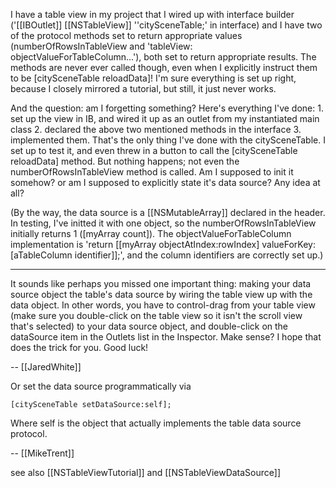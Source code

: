 I have a table view in my project that I wired up with interface builder ('[[IBOutlet]] [[NSTableView]] ''citySceneTable;' in interface) and I have two of the protocol methods set to return appropriate values (numberOfRowsInTableView and 'tableView: objectValueForTableColumn...'), both set to return appropriate results. The methods are never ever called though, even when I explicitly instruct them to be [citySceneTable reloadData]! I'm sure everything is set up right, because I closely mirrored a tutorial, but still, it just never works.

And the question: am I forgetting something? Here's everything I've done: 1. set up the view in IB, and wired it up as an outlet from my instantiated main class 2. declared the above two mentioned methods in the interface 3. implemented them. That's the only thing I've done with the citySceneTable. I set up to test it, and even threw in a button to call the [citySceneTable reloadData] method. But nothing happens; not even the numberOfRowsInTableView method is called. Am I supposed to init it somehow? or am I supposed to explicitly state it's data source? Any idea at all?

(By the way, the data source is a [[NSMutableArray]] declared in the header. In testing, I've initted it with one object, so the numberOfRowsInTableView initially returns 1 ([myArray count]). The objectValueForTableColumn implementation is 'return [[myArray objectAtIndex:rowIndex] valueForKey: [aTableColumn identifier]];', and the column identifiers are correctly set up.)

----

It sounds like perhaps you missed one important thing: making your data source object the table's data source by wiring the table view up with the data object. In other words, you have to control-drag from your table view (make sure you double-click on the table view so it isn't the scroll view that's selected) to your data source object, and double-click on the dataSource item in the Outlets list in the Inspector. Make sense? I hope that does the trick for you. Good luck!

-- [[JaredWhite]]

Or set the data source programmatically via 

<code>[citySceneTable setDataSource:self];</code>

Where self is the object that actually implements the table data source protocol.

-- [[MikeTrent]]

see also [[NSTableViewTutorial]] and [[NSTableViewDataSource]]